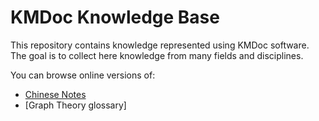 # KMDoc Knowledge Base

This repository contains knowledge represented using KMDoc software. The goal is to collect here knowledge from many fields and disciplines.

You can browse online versions of:

- [Chinese Notes]()
- [Graph Theory glossary]
